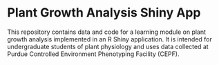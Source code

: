 # Plant Growth Analysis Shiny App

This repository contains data and code for a learning module on plant growth analysis implemented in an R Shiny application. It is intended for undergraduate students of plant physiology and uses data collected at Purdue Controlled Environment Phenotyping Facility (CEPF). 
